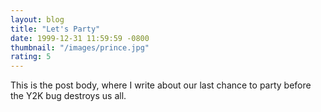 ```yaml
---
layout: blog
title: "Let's Party"
date: 1999-12-31 11:59:59 -0800
thumbnail: "/images/prince.jpg"
rating: 5
---
```

This is the post body, where I write about our last chance to party before the Y2K bug destroys us all.
